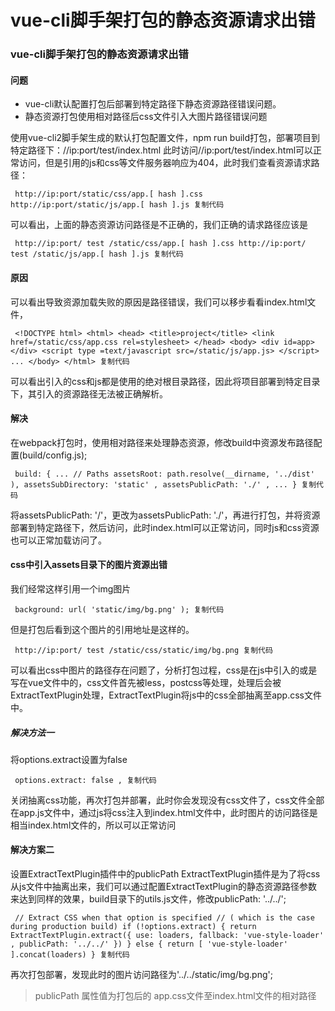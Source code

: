 # vue-cli脚手架打包的静态资源请求出错 #

### vue-cli脚手架打包的静态资源请求出错 ###

#### 问题 ####

* vue-cli默认配置打包后部署到特定路径下静态资源路径错误问题。
* 静态资源打包使用相对路径后css文件引入大图片路径错误问题

使用vue-cli2脚手架生成的默认打包配置文件，npm run build打包，部署项目到特定路径下：//ip:port/test/index.html 此时访问//ip:port/test/index.html可以正常访问，但是引用的js和css等文件服务器响应为404，此时我们查看资源请求路径：

` http://ip:port/static/css/app.[ hash ].css http://ip:port/static/js/app.[ hash ].js 复制代码`

可以看出，上面的静态资源访问路径是不正确的，我们正确的请求路径应该是

` http://ip:port/ test /static/css/app.[ hash ].css http://ip:port/ test /static/js/app.[ hash ].js 复制代码`

#### 原因 ####

可以看出导致资源加载失败的原因是路径错误，我们可以移步看看index.html文件，

` <!DOCTYPE html> <html> <head> <title>project</title> <link href=/static/css/app.css rel=stylesheet> </head> <body> <div id=app></div> <script type =text/javascript src=/static/js/app.js> </script> ... </body> </html> 复制代码`

可以看出引入的css和js都是使用的绝对根目录路径，因此将项目部署到特定目录下，其引入的资源路径无法被正确解析。

#### 解决 ####

在webpack打包时，使用相对路径来处理静态资源，修改build中资源发布路径配置(build/config.js);

` build: { ... // Paths assetsRoot: path.resolve(__dirname, '../dist' ), assetsSubDirectory: 'static' , assetsPublicPath: './' , ... } 复制代码`

将assetsPublicPath: '/'，更改为assetsPublicPath: './'，再进行打包，并将资源部署到特定路径下，然后访问，此时index.html可以正常访问，同时js和css资源也可以正常加载访问了。

#### css中引入assets目录下的图片资源出错 ####

我们经常这样引用一个img图片

` background: url( 'static/img/bg.png' ); 复制代码`

但是打包后看到这个图片的引用地址是这样的。

` http://ip:port/ test /static/css/static/img/bg.png 复制代码`

可以看出css中图片的路径存在问题了，分析打包过程，css是在js中引入的或是写在vue文件中的，css文件首先被less，postcss等处理，处理后会被ExtractTextPlugin处理，ExtractTextPlugin将js中的css全部抽离至app.css文件中。

##### 解决方法一 #####

将options.extract设置为false

` options.extract: false , 复制代码`

关闭抽离css功能，再次打包并部署，此时你会发现没有css文件了，css文件全部在app.js文件中，通过js将css注入到index.html文件中，此时图片的访问路径是相当index.html文件的，所以可以正常访问

#### 解决方案二 ####

设置ExtractTextPlugin插件中的publicPath ExtractTextPlugin插件是为了将css从js文件中抽离出来，我们可以通过配置ExtractTextPlugin的静态资源路径参数来达到同样的效果，build目录下的utils.js文件，修改publicPath: '../../';

` // Extract CSS when that option is specified // ( which is the case during production build) if (!options.extract) { return ExtractTextPlugin.extract({ use: loaders, fallback: 'vue-style-loader' , publicPath: '../../' }) } else { return [ 'vue-style-loader' ].concat(loaders) } 复制代码`

再次打包部署，发现此时的图片访问路径为'../../static/img/bg.png';

> 
> 
> 
> publicPath 属性值为打包后的 app.css文件至index.html文件的相对路径
> 
>